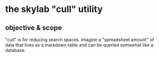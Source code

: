 # the skylab "cull" utility

## objective & scope

"cull" is for reducing search spaces. imagine a "spreadsheet amount" of
data that lives as a markdown table and can be queried somewhat like a
database.
